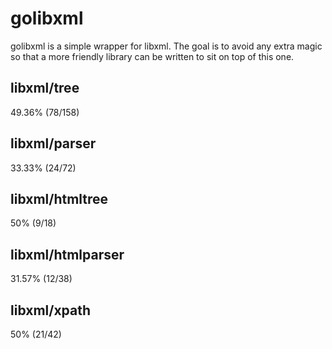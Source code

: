 # golibxml

golibxml is a simple wrapper for libxml. The goal is to avoid any extra magic so that a more friendly library can be written to sit on top of this one.

## libxml/tree

49.36% (78/158)

## libxml/parser

33.33% (24/72)

## libxml/htmltree

50% (9/18)

## libxml/htmlparser

31.57% (12/38)

## libxml/xpath

50% (21/42)
